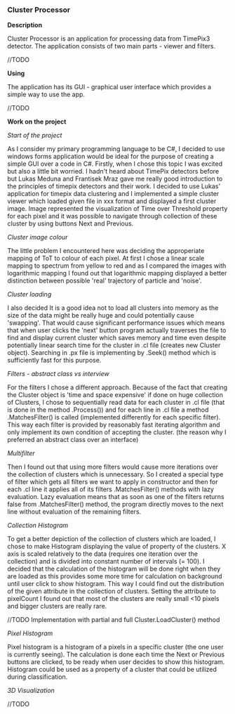 ### **Cluster Processor**

**Description**

Cluster Processor is an application for processing data from TimePix3 detector. The application consists of two main parts - viewer and filters. 

//TODO

**Using**

The application has its GUI - graphical user interface which provides a simple way to use the app.

//TODO

**Work on the project**

*Start of the project*

As I consider my primary programming language to be C#, I decided to use windows forms application would be ideal for the purpose of creating a simple GUI over a code in C#. Firstly, when I chose this topic I was excited but also a little bit worried. I hadn't heard about TimePix detectors before but Lukas Meduna and Frantisek Mraz gave me really good introduction to the principles of timepix detectors and their work. I decided to use Lukas' application for timepix data clustering and I implemented a simple cluster viewer which loaded given file in xxx format and displayed a first cluster image. Image represented the visualization of Time over Threshold property for each pixel and it was possible to navigate through collection of these cluster by using buttons Next and Previous.

*Cluster image colour*

The little problem I encountered here was deciding the approperiate mapping of ToT to colour of each pixel. At first I chose a linear scale mapping to spectrum from yellow to red and as I compared the images with logarithmic mapping I found out that logarithmic mapping displayed a better distinction between possible 'real' trajectory of particle and 'noise'. 

*Cluster loading*

I also decided It is a good idea not to load all clusters into memory as the size of the data might be really huge and could potentially cause 'swapping'. That would cause significant performance issues which means that when user clicks the 'next' button program actually traverses the file to find and display current cluster which saves memory and time even despite potentially linear search time for the cluster in .cl file (creates new Cluster object). Searching in .px file is implementing by .Seek() method which is sufficiently fast for this purpose.

*Filters - abstract class vs interview*

For the filters I chose a different approach. Because of the fact that creating the Cluster object is 'time and space expensive' if done on huge collection of Clusters, I chose to sequentially read data for each cluster in .cl file (that is done in the method .Process()) and for each line in .cl file a method .MatchesFilter() is called (implemented differently for each specific filter). This way each filter is provided by reasonably fast iterating algorithm and only implement its own condition of accepting the cluster. (the reason why I preferred an abstract class over an interface)

*Multifilter*

Then I found out that using more filters would cause more iterations over the collection of clusters which is unnecessary. So I created a special type of filter which gets all filters we want to apply in constructor and then for each .cl line it applies all of its filters .MatchesFilter() methods with lazy evaluation. Lazy evaluation means that as soon as one of the filters returns false from .MatchesFilter() method, the program directly moves to the next line without evaluation of the remaining filters.

*Collection Histogram*

To get a better depiction of the collection of clusters which are loaded, I chose to make Histogram displaying the value of property of the clusters. X axis is scaled relatively to the data (requires one iteration over the collection) and is divided into constant number of intervals (= 100). I decided that the calculation of the histogram will be done right when they are loaded as this provides some more time for calculation on background until user click to show histogram. This way I could find out the distribution of the given attribute in the collection of clusters. Setting the attribute to pixelCount I found out that most of the clusters are really small <10 pixels and bigger clusters are really rare. 

 //TODO Implementation with partial and full Cluster.LoadCluster() method

*Pixel Histogram*

Pixel histogram is a histogram of a pixels in a specific cluster (the one user is currently seeing). The calculation is done each time the Next or Previous buttons are clicked, to be ready when user decides to show this histogram. Histogram could be used as a property of a cluster that could be utilized during classification.

*3D Visualization*

//TODO